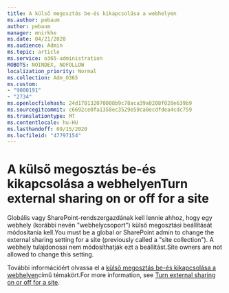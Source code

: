 ```yaml
---
title: A külső megosztás be-és kikapcsolása a webhelyen
ms.author: pebaum
author: pebaum
manager: mnirkhe
ms.date: 04/21/2020
ms.audience: Admin
ms.topic: article
ms.service: o365-administration
ROBOTS: NOINDEX, NOFOLLOW
localization_priority: Normal
ms.collection: Adm_O365
ms.custom:
- "9000191"
- "2734"
ms.openlocfilehash: 24d170132070008b9c78aca39a0208f028e639b9
ms.sourcegitcommit: c6692ce0fa1358ec3529e59ca0ecdfdea4cdc759
ms.translationtype: MT
ms.contentlocale: hu-HU
ms.lasthandoff: 09/15/2020
ms.locfileid: "47797154"
---
```

# <a name="turn-external-sharing-on-or-off-for-a-site"></a><span data-ttu-id="dcc66-102">A külső megosztás be-és kikapcsolása a webhelyen</span><span class="sxs-lookup"><span data-stu-id="dcc66-102">Turn external sharing on or off for a site</span></span>

<span data-ttu-id="dcc66-103">Globális vagy SharePoint-rendszergazdának kell lennie ahhoz, hogy egy webhely (korábbi nevén "webhelycsoport") külső megosztási beállítását módosítania kell.</span><span class="sxs-lookup"><span data-stu-id="dcc66-103">You must be a global or SharePoint admin to change the external sharing setting for a site (previously called a "site collection").</span></span> <span data-ttu-id="dcc66-104">A webhely tulajdonosai nem módosíthatják ezt a beállítást.</span><span class="sxs-lookup"><span data-stu-id="dcc66-104">Site owners are not allowed to change this setting.</span></span> 

<span data-ttu-id="dcc66-105">További információért olvassa el a [külső megosztás be-és kikapcsolása a webhelyen](https://docs.microsoft.com/sharepoint/change-external-sharing-site)című témakört.</span><span class="sxs-lookup"><span data-stu-id="dcc66-105">For more information, see [Turn external sharing on or off for a site](https://docs.microsoft.com/sharepoint/change-external-sharing-site).</span></span>
